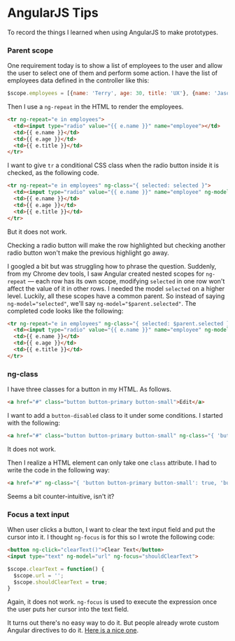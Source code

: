 # AngularJS Tips

To record the things I learned when using AngularJS to make prototypes.

### Parent scope

One requirement today is to show a list of employees to the user and allow the user to select one of them and perform some action. I have the list of employees data defined in the controller like this:
```javascript
$scope.employees = [{name: 'Terry', age: 30, title: 'UX'}, {name: 'Jason', age: 24, title: 'Front-end'}];
```
Then I use a `ng-repeat` in the HTML to render the employees.
```html
<tr ng-repeat="e in employees">
  <td><input type="radio" value="{{ e.name }}" name="employee"></td>
  <td>{{ e.name }}</td>
  <td>{{ e.age }}</td>
  <td>{{ e.title }}</td>
</tr>
```
I want to give `tr` a conditional CSS class when the radio button inside it is checked, as the following code.
```html
<tr ng-repeat="e in employees" ng-class="{ selected: selected }">
  <td><input type="radio" value="{{ e.name }}" name="employee" ng-model="selected"></td>
  <td>{{ e.name }}</td>
  <td>{{ e.age }}</td>
  <td>{{ e.title }}</td>
</tr>
```
But it does not work.

Checking a radio button will make the row highlighted but checking another radio button won't make the previous highlight go away.

I googled a bit but was struggling how to phrase the question. Suddenly, from my Chrome dev tools, I saw Angular created nested scopes for `ng-repeat` — each row has its own scope, modifying `selected` in one row won't affect the value of it in other rows. I needed the model `selected` on a higher level. Luckily, all these scopes have a common parent. So instead of saying `ng-model="selected"`, we'll say `ng-model="$parent.selected"`. The completed code looks like the following:
```html
<tr ng-repeat="e in employees" ng-class="{ selected: $parent.selected }">
  <td><input type="radio" value="{{ e.name }}" name="employee" ng-model="$parent.selected"></td>
  <td>{{ e.name }}</td>
  <td>{{ e.age }}</td>
  <td>{{ e.title }}</td>
</tr>
```

### ng-class

I have three classes for a button in my HTML. As follows.
```html
<a href="#" class="button button-primary button-small">Edit</a>
```
I want to add a ```button-disabled``` class to it under some conditions. I started with the following:
```html
<a href="#" class="button button-primary button-small" ng-class="{ 'button-disabled': isItemEditable }">Edit</a>
```
It does not work.

Then I realize a HTML element can only take one ```class``` attribute. I had to write the code in the following way:
```html
<a href="#" ng-class="{ 'button button-primary button-small': true, 'button-disabled': isItemEditable }">Edit</a>
```
Seems a bit counter-intuitive, isn't it?

### Focus a text input

When user clicks a button, I want to clear the text input field and put the cursor into it. I thought `ng-focus` is for this so I wrote the following code:
```html
<button ng-click="clearText()">Clear Text</button>
<input type="text" ng-model="url" ng-focus="shouldClearText">
```
```javascript
$scope.clearText = function() {
  $scope.url = '';
  $scope.shouldClearText = true;
}
```
Again, it does not work. `ng-focus` is used to execute the expression once the user puts her cursor into the text field.

It turns out there's no easy way to do it. But people already wrote custom Angular directives to do it. [Here is a nice one](http://www.emberex.com/programmatically-setting-focus-angularjs-way/).
